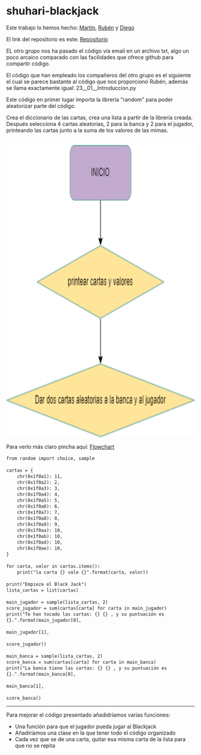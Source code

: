 # shuhari-blackjack
Este trabajo lo hemos hecho:
[Martín](https://github.com/mat0ta),
[Rubén](https://github.com/rnoguer22) y 
[Diego](https://github.com/Diegodesantos1)

El link del repositorio es este: [Repositorio](https://github.com/mat0ta/shuhari-blackjack)


EL otro grupo nos ha pasado el código vía email en un archivo txt, algo un poco arcaico comparado con las facilidades que ofrece github para compartir código.

El código que han empleado los compañeros del otro grupo es el siguiente el cual se parece bastante al código que nos proporcionó Rubén, además se llama exactamente igual: 23__01__Introduccion.py

Este código en primer lugar importa la librería "random" para poder aleatorizar parte del código.

Crea el diccionario de las cartas, crea una lista a partir de la librería creada. Después selecciona 4 cartas aleatorias, 2 para la banca y 2 para el jugador, printeando las cartas junto a la suma de los valores de las mimas.

<br>
<img height="780" src="https://github.com/mat0ta/shuhari-blackjack/blob/main/Shu-Ha-Ri.drawio.png" />
<br>


Para verlo más claro pincha aquí: [Flowchart](https://github.com/mat0ta/shuhari-blackjack/blob/main/Shu-Ha-Ri.drawio.png)


```
from random import choice, sample

cartas = {
    chr(0x1f0a1): 11,
    chr(0x1f0a2): 2,
    chr(0x1f0a3): 3,
    chr(0x1f0a4): 4,
    chr(0x1f0a5): 5,
    chr(0x1f0a6): 6,
    chr(0x1f0a7): 7,
    chr(0x1f0a8): 8,
    chr(0x1f0a9): 9,
    chr(0x1f0aa): 10,
    chr(0x1f0ab): 10,
    chr(0x1f0ad): 10,
    chr(0x1f0ae): 10,
}

for carta, valor in cartas.items():
    print("la carta {} vale {}".format(carta, valor))

print("Empieza el Black Jack")
lista_cartas = list(cartas)

main_jugador = sample(lista_cartas, 2)
score_jugador = sum(cartas[carta] for carta in main_jugador)
print("Te han tocado las cartas: {} {} , y su puntuación es {}.".format(main_jugador[0],
                                                          main_jugador[1],
                                                          score_jugador))

main_banca = sample(lista_cartas, 2)
score_banca = sum(cartas[carta] for carta in main_banca)
print("La banca tiene las cartas: {} {} , y su puntuación es {}.".format(main_banca[0],
                                                          main_banca[1],
                                                          score_banca))

```
---
Para mejorar el código presentado añadidríamos varias funciones:
- Una función para que el jugador pueda jugar al Blackjack
- Añadiríamos una clase en la que tener todo el código organizado
- Cada vez que se de una carta, quitar esa misma carta de la lista para que no se repita

